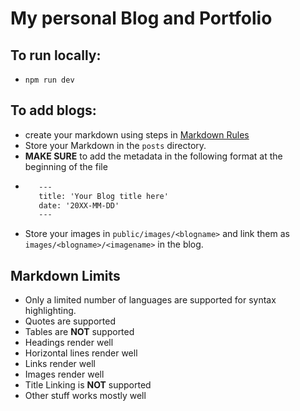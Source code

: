 # My personal Blog and Portfolio

## To run locally:
- `npm run dev`

## To add blogs:
- create your markdown using steps in [Markdown Rules](#markdown-limits)
- Store your Markdown in the `posts` directory.
- **MAKE SURE** to add the metadata in the following format at the beginning of the file
- ```markdown
     ---
     title: 'Your Blog title here'
     date: '20XX-MM-DD'
     ---
  ```
- Store your images in `public/images/<blogname>` and link them as `images/<blogname>/<imagename>` in the blog. 

## Markdown Limits
- Only a limited number of languages are supported for syntax highlighting. 
- Quotes are supported
- Tables are **NOT** supported
- Headings render well
- Horizontal lines render well
- Links render well
- Images render well
- Title Linking is **NOT** supported
- Other stuff works mostly well

